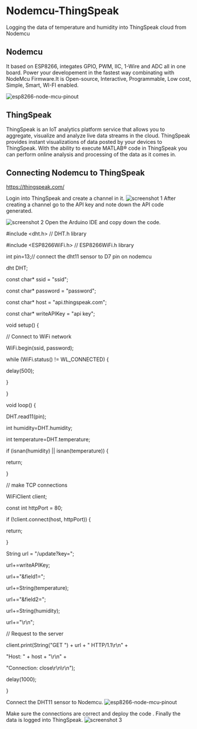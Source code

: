 # Nodemcu-ThingSpeak
Logging the data of temperature and humidity into ThingSpeak cloud from Nodemcu
## Nodemcu
It based on ESP8266, integates GPIO, PWM, IIC, 1-Wire and ADC all in one board. Power your developement in the fastest way combinating with NodeMcu Firmware.It is Open-source, Interactive, Programmable, Low cost, Simple, Smart, WI-FI enabled.


![esp8266-node-mcu-pinout](https://user-images.githubusercontent.com/25893079/27630293-aaf27dce-5c12-11e7-8082-447fa4b8f6d8.png)
## ThingSpeak
ThingSpeak is an IoT analytics platform service that allows you to aggregate, visualize and analyze live data streams in the cloud. ThingSpeak provides instant visualizations of data posted by your devices to ThingSpeak. With the ability to execute MATLAB® code in ThingSpeak you can perform online analysis and processing of the data as it comes in.
## Connecting Nodemcu to ThingSpeak
https://thingspeak.com/

Login into ThingSpeak and create a channel in it.
![screenshot 1](https://user-images.githubusercontent.com/25893079/27622964-d0a75af0-5bf7-11e7-89f2-af9f87bcad2c.png)
After creating a channel go to the API key and note down the API code generated.

![screenshot 2](https://user-images.githubusercontent.com/25893079/27622987-e7e661b6-5bf7-11e7-81c7-0fca7d1541d1.png)
Open the Arduino IDE and copy down the code.

#include <dht.h> //  DHT.h library

#include <ESP8266WiFi.h> // ESP8266WiFi.h library


int pin=13;// connect the dht11 sensor to D7 pin on nodemcu

dht DHT;

const char* ssid     = "ssid";

const char* password = "password";

const char* host = "api.thingspeak.com";

const char* writeAPIKey = "api key";



void setup()
{
 

//  Connect to WiFi network

  WiFi.begin(ssid, password);

while (WiFi.status() != WL_CONNECTED) {

delay(500);

}

}

void loop() {

DHT.read11(pin);

int humidity=DHT.humidity;

int temperature=DHT.temperature;

  if (isnan(humidity) || isnan(temperature)) {

return;

}

// make TCP connections

WiFiClient client;

const int httpPort = 80;

if (!client.connect(host, httpPort)) {

return;

}

  String url = "/update?key=";

url+=writeAPIKey;

url+="&field1=";

url+=String(temperature);

url+="&field2=";

url+=String(humidity);

url+="\r\n";
  
  // Request to the server

client.print(String("GET ") + url + " HTTP/1.1\r\n" +

"Host: " + host + "\r\n" + 

"Connection: close\r\n\r\n");

delay(1000);

}

Connect the DHT11 sensor to Nodemcu.
![esp8266-node-mcu-pinout](https://user-images.githubusercontent.com/25893079/27771395-4cd6561e-5f6b-11e7-8651-6937b97fdd0f.png)

Make sure the connections are correct and deploy the code .
Finally the data is logged into ThingSpeak.
![screenshot 3](https://user-images.githubusercontent.com/25893079/27622997-f24d475a-5bf7-11e7-8faf-f68be842cc75.png)

